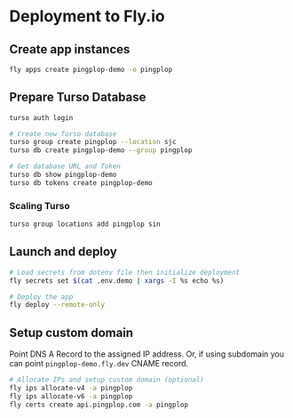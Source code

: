 # Deployment to Fly.io

## Create app instances

```sh
fly apps create pingplop-demo -o pingplop
```

## Prepare Turso Database

```sh
turso auth login
```

```sh
# Create new Turso database
turso group create pingplop --location sjc
turso db create pingplop-demo --group pingplop

# Get database URL and Token
turso db show pingplop-demo
turso db tokens create pingplop-demo
```

### Scaling Turso

```sh
turso group locations add pingplop sin
```

## Launch and deploy

```sh
# Load secrets from dotenv file then initialize deployment
fly secrets set $(cat .env.demo | xargs -I %s echo %s)

# Deploy the app
fly deploy --remote-only
```

## Setup custom domain

Point DNS A Record to the assigned IP address.
Or, if using subdomain you can point `pingplop-demo.fly.dev` CNAME record.

```sh
# Allocate IPs and setup custom domain (optional)
fly ips allocate-v4 -a pingplop
fly ips allocate-v6 -a pingplop
fly certs create api.pingplop.com -a pingplop
```

